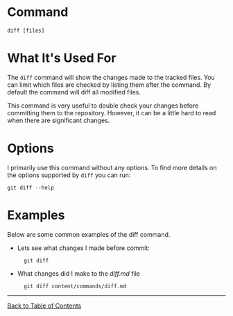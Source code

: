 
# Command

    diff [files]

# What It's Used For

The `diff` command will show the changes made to the tracked files. You can limit which files are checked by listing them after the command. By default the command will diff all modified files.

This command is very useful to double check your changes before committing them to the repository. However, it can be a little hard to read when there are significant changes.

# Options

I primarily use this command without any options. To find more details on the options supported by `diff` you can run:

    git diff --help

# Examples

Below are some common examples of the diff command.

- Lets see what changes I made before commit:

        git diff

- What changes did I make to the *diff.md* file

        git diff content/commands/diff.md

***
[Back to Table of Contents](../TableOfContents.md)
